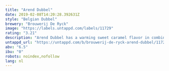 ```yaml
---
title: "Arend Dubbel"
date: 2019-02-08T14:20:28.392631Z
style: "Belgian Dubbel"
brewery: "Brouwerij De Ryck"
image: "https://labels.untappd.com/labels/11729"
rating: "3.21"
description: "Arend Dubbel has a warming sweet caramel flavor in combination with a subtle bitterness of hops. The full-bodied aftertaste turns this beer into a modern high fermented quality product."
untappd_url: "https://untappd.com/b/brouwerij-de-ryck-arend-dubbel/11729"
abv: "6.5"
ibu: "0"
robots: noindex,nofollow
lang: nl
---
```

